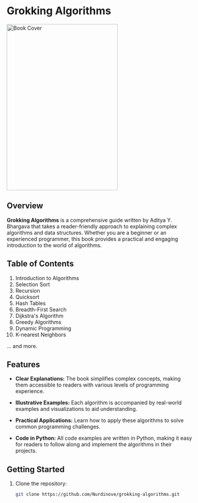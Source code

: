 # Grokking Algorithms

<img src="https://images.manning.com/book/3/0b325da-eb26-4e50-8a2a-46042c647083/Bhargava-Algorithms_hires.png" alt="Book Cover" width="300" height="450">

## Overview

**Grokking Algorithms** is a comprehensive guide written by Aditya Y. Bhargava that takes a reader-friendly approach to explaining complex algorithms and data structures. Whether you are a beginner or an experienced programmer, this book provides a practical and engaging introduction to the world of algorithms.

## Table of Contents

1. Introduction to Algorithms
2. Selection Sort
3. Recursion
4. Quicksort
5. Hash Tables
6. Breadth-First Search
7. Dijkstra's Algorithm
8. Greedy Algorithms
9. Dynamic Programming
10. K-nearest Neighbors

... and more.

## Features

- **Clear Explanations:** The book simplifies complex concepts, making them accessible to readers with various levels of programming experience.

- **Illustrative Examples:** Each algorithm is accompanied by real-world examples and visualizations to aid understanding.

- **Practical Applications:** Learn how to apply these algorithms to solve common programming challenges.

- **Code in Python:** All code examples are written in Python, making it easy for readers to follow along and implement the algorithms in their projects.

## Getting Started

1. Clone the repository:
   ```bash
   git clone https://github.com/Nurdinove/grokking-algorithms.git
